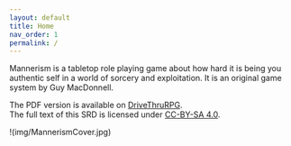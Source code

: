 ```yaml
---
layout: default
title: Home
nav_order: 1
permalink: /
---
```


Mannerism is a tabletop role playing game about how hard it is being you authentic self in a world of sorcery and exploitation. It is an original game system by Guy MacDonnell.

The PDF version is available on [DriveThruRPG](https://www.drivethrurpg.com/product/373473/Mannerism).  
The full text of this SRD is licensed under [CC-BY-SA 4.0](https://creativecommons.org/licenses/by-sa/4.0/).  

<p></p>

!(img/MannerismCover.jpg)
